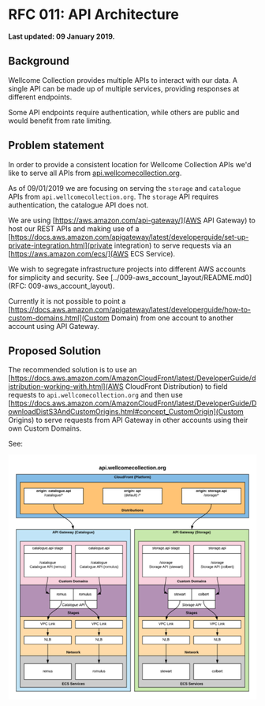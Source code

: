 # RFC 011: API Architecture

**Last updated: 09 January 2019.**

## Background

Wellcome Collection provides multiple APIs to interact with our data. A single API can be made up of multiple services, providing responses at different endpoints.

Some API endpoints require authentication, while others are public and would benefit from rate limiting.

## Problem statement

In order to provide a consistent location for Wellcome Collection APIs we'd like to serve all APIs from [api.wellcomecollection.org](https://api.wellcomecollection.org).

As of 09/01/2019 we are focusing on serving the `storage` and `catalogue` APIs from `api.wellcomecollection.org`. The `storage` API requires authentication, the catalogue API does not.

We are using [https://aws.amazon.com/api-gateway/](AWS API Gateway) to host our REST APIs and making use of a [https://docs.aws.amazon.com/apigateway/latest/developerguide/set-up-private-integration.html](private integration) to serve requests via an [https://aws.amazon.com/ecs/](AWS ECS Service).

We wish to segregate infrastructure projects into different AWS accounts for simplicity and security. See [../009-aws_account_layout/README.md0](RFC: 009-aws_account_layout).

Currently it is not possible to point a [https://docs.aws.amazon.com/apigateway/latest/developerguide/how-to-custom-domains.html](Custom Domain) from one account to another account using API Gateway.

## Proposed Solution

The recommended solution is to use an [https://docs.aws.amazon.com/AmazonCloudFront/latest/DeveloperGuide/distribution-working-with.html](AWS CloudFront Distribution) to field requests to `api.wellcomecollection.org` and then use [https://docs.aws.amazon.com/AmazonCloudFront/latest/DeveloperGuide/DownloadDistS3AndCustomOrigins.html#concept_CustomOrigin](Custom Origins) to serve requests from API Gateway in other accounts using their own Custom Domains.


See:

![](api.wellcomecollection.org.png)
